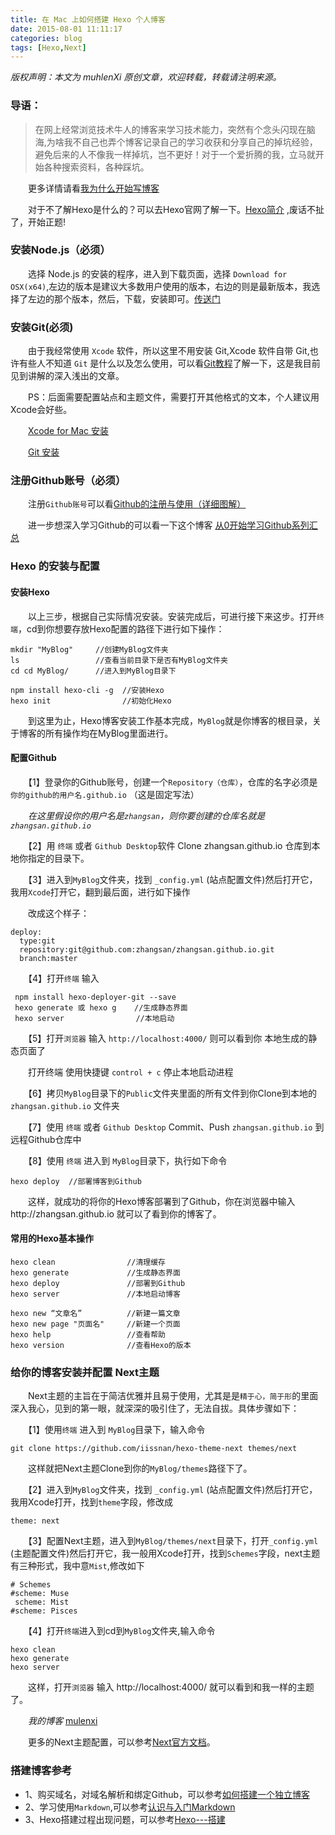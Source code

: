 ```yaml
---
title: 在 Mac 上如何搭建 Hexo 个人博客
date: 2015-08-01 11:11:17
categories: blog
tags: [Hexo,Next]
---
```


 *版权声明：本文为 muhlenXi 原创文章，欢迎转载，转载请注明来源。*

### 导语：

> 在网上经常浏览技术牛人的博客来学习技术能力，突然有个念头闪现在脑海,为啥我不自己也弄个博客记录自己的学习收获和分享自己的掉坑经验，避免后来的人不像我一样掉坑，岂不更好！对于一个爱折腾的我，立马就开始各种搜索资料，各种踩坑。
    
　　更多详情请看[我为什么开始写博客]()

<!-- more -->

　　对于不了解Hexo是什么的？可以去Hexo官网了解一下。[Hexo简介](https://hexo.io/zh-cn/) ,废话不扯了，开始正题!

### 安装Node.js（必须）

　　选择 Node.js 的安装的程序，进入到下载页面，选择 `Download for OSX(x64)`,左边的版本是建议大多数用户使用的版本，右边的则是最新版本，我选择了左边的那个版本，然后，下载，安装即可。[传送门](https://nodejs.org/en/)
  
### 安装Git(必须)

　　由于我经常使用 `Xcode` 软件，所以这里不用安装 Git,Xcode 软件自带 Git,也许有些人不知道 `Git` 是什么以及怎么使用，可以看[Git教程](http://www.liaoxuefeng.com/wiki/0013739516305929606dd18361248578c67b8067c8c017b000)了解一下，这是我目前见到讲解的深入浅出的文章。

　　PS：后面需要配置站点和主题文件，需要打开其他格式的文本，个人建议用Xcode会好些。

　　[Xcode for Mac 安装](https://itunes.apple.com/cn/app/xcode/id497799835?mt=12&ign-mpt=uo%3D2)

　　[Git 安装](http://mac.softpedia.com/get/Developer-Tools/Git.shtml#download)
  
### 注册Github账号（必须）
　　注册`Github账号`可以看[Github的注册与使用（详细图解）](http://m.blog.csdn.net/article/details?id=51336332)

　　进一步想深入学习Github的可以看一下这个博客 [从0开始学习Github系列汇总](http://stormzhang.com/github/2016/06/19/learn-github-from-zero-summary/)
### Hexo 的安装与配置
#### 安装Hexo
　　以上三步，根据自己实际情况安装。安装完成后，可进行接下来这步。打开`终端`，cd到你想要存放Hexo配置的路径下进行如下操作：

    mkdir "MyBlog"     //创建MyBlog文件夹
    ls                 //查看当前目录下是否有MyBlog文件夹
    cd cd MyBlog/      //进入到MyBlog目录下
    
    npm install hexo-cli -g  //安装Hexo
    hexo init                //初始化Hexo
    
　　到这里为止，Hexo博客安装工作基本完成，`MyBlog`就是你博客的根目录，关于博客的所有操作均在MyBlog里面进行。

#### 配置Github

　　【1】登录你的Github账号，创建一个`Repository（仓库）`，仓库的名字必须是 `你的github的用户名.github.io`  （这是固定写法）

　　*在这里假设你的用户名是`zhangsan`，则你要创建的仓库名就是`zhangsan.github.io`*

　　【2】用 `终端` 或者 `Github Desktop`软件 Clone zhangsan.github.io 仓库到本地你指定的目录下。
    
　　【3】进入到`MyBlog`文件夹，找到 `_config.yml` (站点配置文件)然后打开它，我用`Xcode`打开它，翻到最后面，进行如下操作

　　改成这个样子：

    deploy:
      type:git
      repository:git@github.com:zhangsan/zhangsan.github.io.git
      branch:master
      
　　【4】打开`终端` 输入 

     npm install hexo-deployer-git --save 
     hexo generate 或 hexo g    //生成静态界面
     hexo server                //本地启动
　　【5】打开`浏览器` 输入 `http://localhost:4000/` 则可以看到你 本地生成的静态页面了

　　打开终端 使用快捷键 `control + c` 停止本地启动进程

　　【6】拷贝`MyBlog`目录下的`Public`文件夹里面的所有文件到你Clone到本地的`zhangsan.github.io` 文件夹 

　　【7】使用 `终端` 或者 `Github Desktop`  Commit、Push `zhangsan.github.io` 到远程Github仓库中
 
　　【8】使用 `终端` 进入到 `MyBlog`目录下，执行如下命令

    hexo deploy  //部署博客到Github
    
　　这样，就成功的将你的Hexo博客部署到了Github，你在浏览器中输入http://zhangsan.github.io 就可以了看到你的博客了。

#### 常用的Hexo基本操作

    hexo clean                //清理缓存
    hexo generate             //生成静态界面
    hexo deploy               //部署到Github
    hexo server               //本地启动博客
    
    hexo new “文章名”          //新建一篇文章
    hexo new page "页面名"     //新建一个页面
    hexo help                 //查看帮助
    hexo version              //查看Hexo的版本

### 给你的博客安装并配置 Next主题

　　Next主题的主旨在于简洁优雅并且易于使用，尤其是是`精于心，简于形`的里面深入我心，见到的第一眼，就深深的吸引住了，无法自拔。具体步骤如下：

　　【1】使用`终端` 进入到 `MyBlog`目录下，输入命令
    
    git clone https://github.com/iissnan/hexo-theme-next themes/next

　　这样就把Next主题Clone到你的`MyBlog/themes`路径下了。

　　【2】进入到`MyBlog`文件夹，找到 `_config.yml` (站点配置文件)然后打开它，我用Xcode打开，找到`theme`字段，修改成

    theme: next
    
　　【3】配置Next主题，进入到`MyBlog/themes/next`目录下，打开`_config.yml` (主题配置文件)然后打开它，我一般用Xcode打开，找到`Schemes`字段，next主题有三种形式，我中意`Mist`,修改如下

    # Schemes
    #scheme: Muse
     scheme: Mist
    #scheme: Pisces
    
　　【4】打开`终端`进入到cd到`MyBlog`文件夹,输入命令

    hexo clean
    hexo generate
    hexo server
    
　　这样，打开`浏览器` 输入 http://localhost:4000/ 就可以看到和我一样的主题了。

　　*我的博客* [mulenxi](http://muhlenxi.com) 

　　更多的Next主题配置，可以参考[Next官方文档](http://theme-next.iissnan.com/getting-started.html)。 

### 搭建博客参考 

* 1、购买域名，对域名解析和绑定Github，可以参考[如何搭建一个独立博客](http://cnfeat.com/blog/2014/05/10/how-to-build-a-blog/)
* 2、学习使用`Markdown`,可以参考[认识与入门Markdown](http://sspai.com/25137)
* 3、Hexo搭建过程出现问题，可以参考[Hexo---搭建](http://www.jianshu.com/p/a2023a601ceb)

